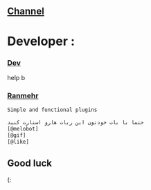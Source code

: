 ## [Channel](https://telegram.me/Sourcesiran)
# Developer :
### [Dev](https://telegram.me/Somerhaider)
help b
### [Ranmehr](https://telegram.me/sudoradmhr021)
```sh
Simple and functional plugins
```
```sh
حتما با بات خودتون این ربات هارو استارت کنید
[@melobot]
[@gif]
[@like]
```
## Good luck
(:
